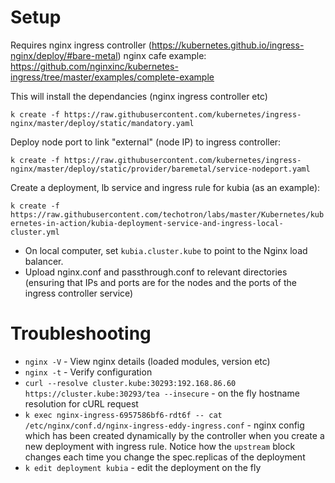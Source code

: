 # Setup

Requires nginx ingress controller (https://kubernetes.github.io/ingress-nginx/deploy/#bare-metal)
nginx cafe example: https://github.com/nginxinc/kubernetes-ingress/tree/master/examples/complete-example

This will install the dependancies (nginx ingress controller etc)

`k create -f https://raw.githubusercontent.com/kubernetes/ingress-nginx/master/deploy/static/mandatory.yaml`

Deploy node port to link "external" (node IP) to ingress controller:

`k create -f https://raw.githubusercontent.com/kubernetes/ingress-nginx/master/deploy/static/provider/baremetal/service-nodeport.yaml`

Create a deployment, lb service and ingress rule for kubia (as an example):

`k create -f https://raw.githubusercontent.com/techotron/labs/master/Kubernetes/kubernetes-in-action/kubia-deployment-service-and-ingress-local-cluster.yml`

- On local computer, set `kubia.cluster.kube` to point to the Nginx load balancer.
- Upload nginx.conf and passthrough.conf to relevant directories (ensuring that IPs and ports are for the nodes and the ports of the ingress controller service)

# Troubleshooting

- `nginx -V` - View nginx details (loaded modules, version etc)
- `nginx -t` - Verify configuration
- `curl --resolve cluster.kube:30293:192.168.86.60 https://cluster.kube:30293/tea --insecure` - on the fly hostname resolution for cURL request
- `k exec nginx-ingress-6957586bf6-rdt6f -- cat /etc/nginx/conf.d/nginx-ingress-eddy-ingress.conf` - nginx config which has been created dynamically by the controller when you create a new deployment with ingress rule. Notice how the `upstream` block changes each time you change the spec.replicas of the deployment
- `k edit deployment kubia` - edit the deployment on the fly
